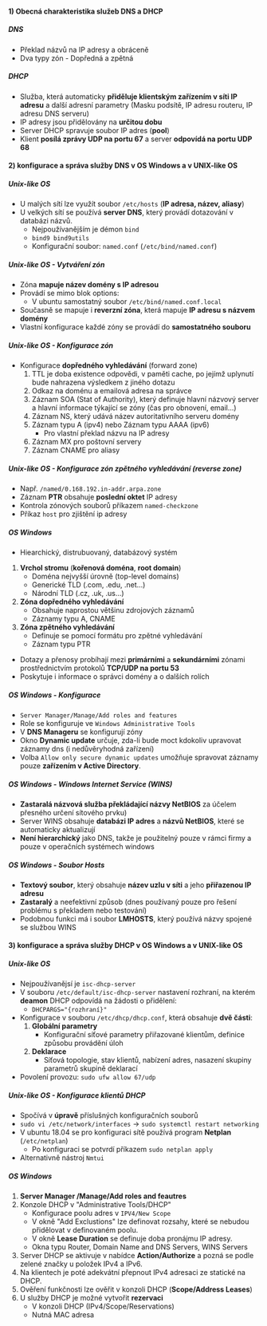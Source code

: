 #### 1) Obecná charakteristika služeb DNS a DHCP

##### DNS
- Překlad názvů na IP adresy a obráceně
- Dva typy zón - Dopředná a zpětná
##### DHCP
 - Služba, která automaticky **přiděluje klientským zařízením v síti IP adresu** a další adresní parametry (Masku podsítě, IP adresu routeru, IP adresu DNS serveru)
 - IP adresy jsou přidělovány na **určitou dobu**
 - Server DHCP spravuje soubor IP adres (**pool**)
 - Klient **posílá zprávy UDP na portu 67** a server **odpovídá na portu UDP 68**
#### 2) konfigurace a správa služby DNS v OS Windows a v UNIX-like OS
##### Unix-like OS
- U malých sítí lze využít soubor `/etc/hosts` (**IP adresa, název, aliasy**)
- U velkých sítí se používá **server DNS**, který provádí dotazování v databázi názvů.
	- Nejpoužívanějším je démon `bind`
	- `bind9 bind9utils`
	- Konfigurační soubor: `named.conf` (`/etc/bind/named.conf`)
##### Unix-like OS - Vytváření zón
- Zóna **mapuje název domény s IP adresou**
- Provádí se mimo blok options:
	- V ubuntu samostatný soubor `/etc/bind/named.conf.local`
- Současně se mapuje i **reverzní zóna**, která mapuje **IP adresu s názvem domény**
- Vlastní konfigurace každé zóny se provádí do **samostatného souboru**
##### Unix-like OS - Konfigurace zón
- Konfigurace **dopředného vyhledávání** (forward zone)
	1) TTL je doba existence odpovědi, v paměti cache, po jejímž uplynutí bude nahrazena výsledkem z jiného dotazu
	2) Odkaz na doménu a emailová adresa na správce
	3) Záznam SOA (Stat of Authority), který definuje hlavní názvový server a hlavní informace týkající se zóny (čas pro obnovení, email...)
	4) Záznam NS, který udává název autoritativního serveru domény
	5) Záznam typu A (ipv4) nebo Záznam typu AAAA (ipv6)
		- Pro vlastní překlad názvu na IP adresy
	6) Záznam MX pro poštovní servery
	7) Záznam CNAME pro aliasy
##### Unix-like OS - Konfigurace zón zpětného vyhledávání (reverse zone)
- Např. `/named/0.168.192.in-addr.arpa.zone`
- Záznam **PTR** obsahuje **poslední oktet** IP adresy
- Kontrola zónových souborů příkazem `named-checkzone`
- Příkaz `host` pro zjištění ip adresy
##### OS Windows
- Hiearchický, distrubuovaný, databázový systém
1) **Vrchol stromu** (**kořenová doména**, **root domain**)
	- Doména nejvyšší úrovně (top-level domains)
	- Generické TLD (.com, .edu, .net...)
	- Národní TLD (.cz, .uk, .us...)
2) **Zóna dopředného vyhledávání**
	- Obsahuje naprostou většinu zdrojových záznamů
	- Záznamy typu A, CNAME
3) **Zóna zpětného vyhledávání**
	- Definuje se pomocí formátu pro zpětné vyhledávání
	- Záznam typu PTR
- Dotazy a přenosy probíhají mezi **primárními** a **sekundárními** zónami prostřednictvím protokolů **TCP/UDP na portu 53** 
- Poskytuje i informace o správci domény a o dalších rolích
##### OS Windows - Konfigurace
- `Server Manager/Manage/Add roles and features`
- Role se konfiguruje ve `Windows Administrative Tools`
- V **DNS Manageru** se konfigurují zóny
- Okno **Dynamic update** určuje, zda-li bude moct kdokoliv upravovat záznamy dns (i nedůvěryhodná zařízení)
- Volba `Allow only secure dynamic updates` umožňuje spravovat záznamy pouze **zařízením v Active Directory**.
##### OS Windows - Windows Internet Service (WINS)
- **Zastaralá názvová služba překládající názvy NetBIOS** za účelem přesného určení sítového prvku)
- Server WINS obsahuje **databázi IP adres** a **názvů NetBIOS**, které se automaticky aktualizují 
- **Není hierarchický** jako DNS, takže je použitelný pouze v rámci firmy a pouze v operačních systémech windows
##### OS Windows - Soubor Hosts
- **Textový soubor**, který obsahuje **název uzlu v síti** a jeho **přiřazenou IP adresu**
- **Zastaralý** a neefektivní způsob (dnes používaný pouze pro řešení problému s překladem nebo testování)
- Podobnou funkci má i soubor **LMHOSTS**, který používá názvy spojené se službou WINS
#### 3) konfigurace a správa služby DHCP v OS Windows a v UNIX-like OS
##### Unix-like OS
- Nejpoužívanějsí je  `isc-dhcp-server`
- V souboru `/etc/default/isc-dhcp-server` nastavení rozhraní, na kterém **deamon** DHCP odpovídá na žádosti o přidělení:
	- `DHCPARGS="{rozhraní}"`
- Konfigurace v souboru `/etc/dhcp/dhcp.conf`, která obsahuje **dvě části**:
	1) **Globální parametry**
		- Konfigurační síťové parametry přiřazované klientům, definice způsobu provádění úloh
	2) **Deklarace**
		- Síťová topologie, stav klientů, nabízení adres, nasazení skupiny parametrů skupině deklarací
- Povolení provozu: `sudo ufw allow 67/udp` 
##### Unix-like OS - Konfigurace klientů DHCP
- Spočívá v **úpravě** příslušných konfiguračních souborů
- `sudo vi /etc/network/interfaces` -> `sudo systemctl restart networking`
- V ubuntu 18.04 se pro konfiguraci sítě používá program **Netplan** (`/etc/netplan`)
	- Po konfiguraci se potvrdí příkazem `sudo netplan apply`
- Alternativně nástroj `Nmtui`
##### OS Windows
1) **Server Manager /Manage/Add roles and feautres**
2) Konzole DHCP v "Administrative Tools/DHCP"
	- Konfigurace poolu adres v `IPV4/New Scope`
	- V okně "Add Exclustions" lze definovat rozsahy, které se nebudou přidělovat v definovaném poolu.
	- V okně **Lease Duration** se definuje doba pronájmu IP adresy.
	- Okna typu Router, Domain Name and DNS Servers, WINS Servers
3) Server DHCP se aktivuje v nabídce **Action/Authorize** a pozná se podle zelené značky u položek IPv4 a IPv6.
4) Na klientech je poté adekvátní přepnout IPv4 adresaci ze statické na DHCP.
5) Ověření funkčnosti lze ověřit v konzoli DHCP (**Scope/Address Leases**)
6) U služby DHCP je možné vytvořit **rezervaci**
	- V konzoli DHCP (IPv4/Scope/Reservations)
	- Nutná MAC adresa